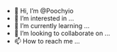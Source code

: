 - 👋 Hi, I’m @Poochyio
- 👀 I’m interested in ...
- 🌱 I’m currently learning ...
- 💞️ I’m looking to collaborate on ...
- 📫 How to reach me ...

<!---
Poochyio/Poochyio is a ✨ special ✨ repository because its `README.md` (this file) appears on your GitHub profile.
You can click the Preview link to take a look at your changes.
--->
